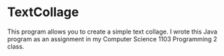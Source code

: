 # TextCollage
This program allows you to create a simple text collage. I wrote this Java program as an assignment in my Computer Science 1103 Programming 2 class. 

